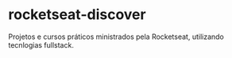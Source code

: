 # rocketseat-discover
 Projetos e cursos práticos ministrados pela Rocketseat, utilizando tecnlogias fullstack.
